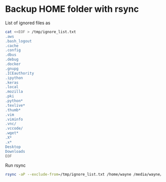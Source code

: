 # Backup HOME folder with rsync

List of ignored files as 
``` bash
cat <<EOF > /tmp/ignore_list.txt
.aws
.bash_logout
.cache
.config
.dbus
.debug
.docker
.gnupg
.ICEauthority
.ipython
.keras
.local
.mozilla
.pki
.python*
.texlive*
.thumb*
.vim
.viminfo
.vnc/
.vccode/
.wget*
.X*
.x*
Desktop
Downloads
EOF
```

Run rsync
``` bash
rsync -aP --exclude-from=/tmp/ignore_list.txt /home/wayne /media/wayne/udisk/home_backup
```

